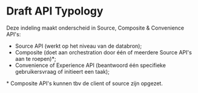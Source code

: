 # Draft API Typology

Deze indeling maakt onderscheid in Source, Composite & Convenience API's:

- Source API (werkt op het niveau van de databron);
- Composite (doet aan orchestration door één of meerdere Source API's aan te roepen)*;
- Convenience of Experience API (beantwoord één specifieke gebruikersvraag of initieert een taak);

\* Composite API's kunnen tbv de client of source zijn opgezet.
